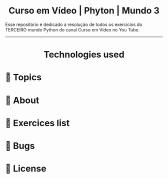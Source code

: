 <h1 align="center"> Curso em Vídeo | Phyton | Mundo 3 </h1>
<p> Esse repositório é dedicado a resolução de todos os exercicíos do TERCEIRO mundo Python do canal Curso em Vídeo no You Tube. </p>

---

<h1 align="center">Technologies used </h1>
<p align="center">
  <a href="https://www.java.com/en/">
  </a>
</p>
  

  
# :pushpin: Topics
# :rocket: About
# :memo: Exercices list
# :bug: Bugs
# :closed_book: License
